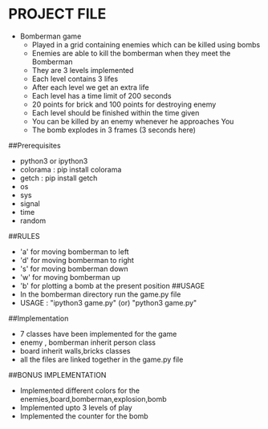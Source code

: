 # PROJECT FILE

- Bomberman game
  - Played in a grid containing enemies which can be killed using bombs
  - Enemies are able to kill the bomberman when they meet the Bomberman
  - They are 3 levels implemented
  - Each level contains 3 lifes
  - After each level we get an extra life
  - Each level has a time limit of 200 seconds
  - 20 points for brick and 100 points for destroying enemy
  - Each level should be finished within the time given
  - You can be killed by an enemy whenever he approaches You
  - The bomb explodes in 3 frames (3 seconds here)

##Prerequisites
- python3 or ipython3
- colorama : pip install colorama
- getch : pip install getch
- os
- sys
- signal
- time
- random

##RULES
- 'a' for moving bomberman to left
- 'd' for moving bomberman to right
- 's' for moving bomberman down
- 'w' for moving bomberman up
- 'b' for plotting a bomb at the present position
##USAGE
 - In the bomberman directory run the game.py file
 - USAGE : "ipython3 game.py" (or) "python3 game.py"

##Implementation
 - 7 classes have been implemented for the game
 - enemy , bomberman inherit person class
 - board inherit walls,bricks classes
 - all the files are linked together in the game.py file

##BONUS IMPLEMENTATION
  - Implemented different colors for the enemies,board,bomberman,explosion,bomb
  - Implemented upto 3 levels of play
  - Implemented the counter for the bomb
